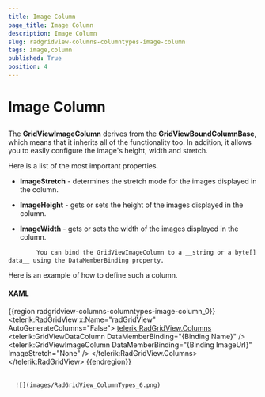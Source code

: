 ```yaml
---
title: Image Column
page_title: Image Column
description: Image Column
slug: radgridview-columns-columntypes-image-column
tags: image,column
published: True
position: 4
---
```


# Image Column



## 

The __GridViewImageColumn__ derives from the __GridViewBoundColumnBase__, which means that it inherits all of the functionality too. In addition, it allows you to easily configure the image's height, width and stretch.

Here is a list of the most important properties.

* __ImageStretch__ - determines the stretch mode for the images displayed in the column.

* __ImageHeight__ - gets or sets the height of the images displayed in the column.

* __ImageWidth__ - gets or sets the width of the images displayed in the  column.

>
            You can bind the GridViewImageColumn to a __string or a byte[] data__ using the DataMemberBinding property.
        

Here is an example of how to define such a column.

#### __XAML__

{{region radgridview-columns-columntypes-image-column_0}}
	<telerik:RadGridView x:Name="radGridView"
	                         AutoGenerateColumns="False">
	    <telerik:RadGridView.Columns>
	        <telerik:GridViewDataColumn DataMemberBinding="{Binding Name}" />
	        <telerik:GridViewImageColumn DataMemberBinding="{Binding ImageUrl}" ImageStretch="None" />
	    </telerik:RadGridView.Columns>
	</telerik:RadGridView>
	{{endregion}}






         
      ![](images/RadGridView_ColumnTypes_6.png)
